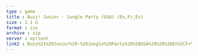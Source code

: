 ```yaml
---
type : game
title : Buzz! Junior - Jungle Party (USA) (En,Fr,Es)
size : 1.1 G
format : iso
archive : zip
server : myrient
link2 : Buzz%21%20Junior%20-%20Jungle%20Party%20%28USA%29%20%28En%2CFr%2CEs%29
---
```

